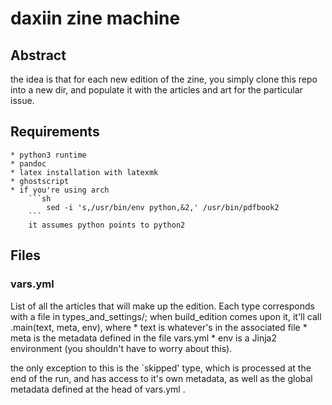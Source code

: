 daxiin zine machine
=================
## Abstract
the idea is that for each new edition of the zine, you simply clone this repo into a new dir, and populate it with the articles and art for the particular issue.

## Requirements
	* python3 runtime
	* pandoc
	* latex installation with latexmk
	* ghostscript
	* if you're using arch
		```sh
			sed -i 's,/usr/bin/env python,&2,' /usr/bin/pdfbook2
		```
		it assumes python points to python2

## Files
### vars.yml
List of all the articles that will make up the edition.
Each type corresponds with a file in types_and_settings/; when build_edition comes upon it, it'll call <type>.main(text, meta, env), where 
	* text is whatever's in the associated file
	* meta is the metadata defined in the file vars.yml
	* env is a Jinja2 environment (you shouldn't have to worry about this).

the only exception to this is the `skipped' type, which is processed at the end of the run, and has access to it's own metadata, as well as the global metadata defined at the head of vars.yml .
